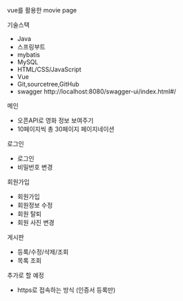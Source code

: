 vue를 활용한 movie page

기술스택
 - Java
 - 스프링부트
 - mybatis
 - MySQL
 - HTML/CSS/JavaScript
 - Vue
 - Git,sourcetree,GitHub
 - swagger http://localhost:8080/swagger-ui/index.html#/

메인
 - 오픈API로 영화 정보 보여주기
 - 10페이지씩 총 30페이지 페이지네이션

로그인
 - 로그인
 - 비밀번호 변경

회원가입
 - 회원가입
 - 회원정보 수정
 - 회원 탈퇴
 - 회원 사진 변경

게시판
 - 등록/수정/삭제/조회
 - 목록 조회

추가로 할 예정
 - https로 접속하는 방식 (인증서 등록만)